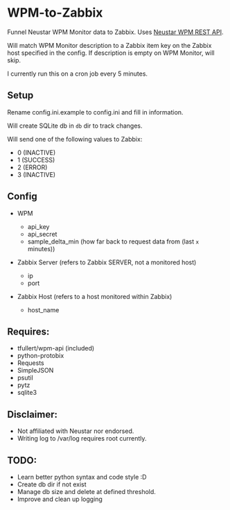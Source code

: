 # WPM-to-Zabbix
Funnel Neustar WPM Monitor data to Zabbix.
Uses [Neustar WPM REST API](https://apidocs.wpm.neustar.biz/).

Will match WPM Monitor description to a Zabbix item key on the Zabbix host specified in the config.
If description is empty on WPM Monitor, will skip.

I currently run this on a cron job every 5 minutes.

## Setup
Rename config.ini.example to config.ini and fill in information.

Will create SQLite db in ```db``` dir to track changes.

Will send one of the following values to Zabbix:
* 0 (INACTIVE)
* 1 (SUCCESS)
* 2 (ERROR)
* 3 (INACTIVE)

## Config
* WPM
  * api_key
  * api_secret
  * sample_delta_min (how far back to request data from (last ```x``` minutes))
* Zabbix Server (refers to Zabbix SERVER, not a monitored host)
  * ip
  * port

* Zabbix Host (refers to a host monitored within Zabbix)
  * host_name

## Requires:
* tfullert/wpm-api (included)
* python-protobix
* Requests
* SimpleJSON
* psutil
* pytz
* sqlite3

## Disclaimer:
* Not affiliated with Neustar nor endorsed.
* Writing log to /var/log requires root currently.

## TODO:
* Learn better python syntax and code style :D
* Create db dir if not exist
* Manage db size and delete at defined threshold.
* Improve and clean up logging
